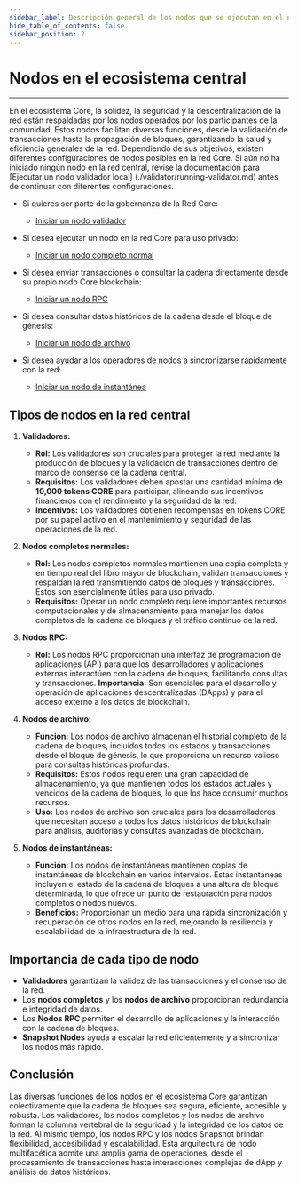 ```yaml
---
sidebar_label: Descripción general de los nodos que se ejecutan en el núcleo
hide_table_of_contents: false
sidebar_position: 2
---
```


# Nodos en el ecosistema central

---

En el ecosistema Core, la solidez, la seguridad y la descentralización de la red están respaldadas por los nodos operados por los participantes de la comunidad. Estos nodos facilitan diversas funciones, desde la validación de transacciones hasta la propagación de bloques, garantizando la salud y eficiencia generales de la red. Dependiendo de sus objetivos, existen diferentes configuraciones de nodos posibles en la red Core. Si aún no ha iniciado ningún nodo en la red central, revise la documentación para [Ejecutar un nodo validador local] (./validator/running-validator.md) antes de continuar con diferentes configuraciones.

- Si quieres ser parte de la gobernanza de la Red Core:

  - [Iniciar un nodo validador](./config/validator-node-config.md)

- Si desea ejecutar un nodo en la red Core para uso privado:
  - [Iniciar un nodo completo normal](./Full-Node/on-mainnet.md)

- Si desea enviar transacciones o consultar la cadena directamente desde su propio nodo Core blockchain:

  - [Iniciar un nodo RPC](./config/rpc-node-config.md)

- Si desea consultar datos históricos de la cadena desde el bloque de génesis:

  - [Iniciar un nodo de archivo](./config/archive-node-config.md)

- Si desea ayudar a los operadores de nodos a sincronizarse rápidamente con la red:

  - [Iniciar un nodo de instantánea](./config/snapshot-node-config.md)

## Tipos de nodos en la red central

1. **Validadores:**
   - **Rol:** Los validadores son cruciales para proteger la red mediante la producción de bloques y la validación de transacciones dentro del marco de consenso de la cadena central.
   - **Requisitos:** Los validadores deben apostar una cantidad mínima de **10,000 tokens CORE** para participar, alineando sus incentivos financieros con el rendimiento y la seguridad de la red.
   - **Incentivos:** Los validadores obtienen recompensas en tokens CORE por su papel activo en el mantenimiento y seguridad de las operaciones de la red.

2. **Nodos completos normales:**
   - **Rol:** Los nodos completos normales mantienen una copia completa y en tiempo real del libro mayor de blockchain, validan transacciones y respaldan la red transmitiendo datos de bloques y transacciones. Estos son esencialmente útiles para uso privado.
   - **Requisitos:** Operar un nodo completo requiere importantes recursos computacionales y de almacenamiento para manejar los datos completos de la cadena de bloques y el tráfico continuo de la red.

3. **Nodos RPC:**
   - **Rol:** Los nodos RPC proporcionan una interfaz de programación de aplicaciones (API) para que los desarrolladores y aplicaciones externas interactúen con la cadena de bloques, facilitando consultas y transacciones.
     **Importancia:** Son esenciales para el desarrollo y operación de aplicaciones descentralizadas (DApps) y para el acceso externo a los datos de blockchain.

4. **Nodos de archivo:**
   - **Función:** Los nodos de archivo almacenan el historial completo de la cadena de bloques, incluidos todos los estados y transacciones desde el bloque de génesis, lo que proporciona un recurso valioso para consultas históricas profundas.
   - **Requisitos:** Estos nodos requieren una gran capacidad de almacenamiento, ya que mantienen todos los estados actuales y vencidos de la cadena de bloques, lo que los hace consumir muchos recursos.
   - **Uso:** Los nodos de archivo son cruciales para los desarrolladores que necesitan acceso a todos los datos históricos de blockchain para análisis, auditorías y consultas avanzadas de blockchain.

5. **Nodos de instantáneas:**
   - **Función:** Los nodos de instantáneas mantienen copias de instantáneas de blockchain en varios intervalos. Estas instantáneas incluyen el estado de la cadena de bloques a una altura de bloque determinada, lo que ofrece un punto de restauración para nodos completos o nodos nuevos.
   - **Beneficios:** Proporcionan un medio para una rápida sincronización y recuperación de otros nodos en la red, mejorando la resiliencia y escalabilidad de la infraestructura de la red.

## Importancia de cada tipo de nodo

- **Validadores** garantizan la validez de las transacciones y el consenso de la red.
- Los **nodos completos** y los **nodos de archivo** proporcionan redundancia e integridad de datos.
- Los **Nodos RPC** permiten el desarrollo de aplicaciones y la interacción con la cadena de bloques.
- **Snapshot Nodes** ayuda a escalar la red eficientemente y a sincronizar los nodos más rápido.

## Conclusión

Las diversas funciones de los nodos en el ecosistema Core garantizan colectivamente que la cadena de bloques sea segura, eficiente, accesible y robusta. Los validadores, los nodos completos y los nodos de archivo forman la columna vertebral de la seguridad y la integridad de los datos de la red. Al mismo tiempo, los nodos RPC y los nodos Snapshot brindan flexibilidad, accesibilidad y escalabilidad. Esta arquitectura de nodo multifacética admite una amplia gama de operaciones, desde el procesamiento de transacciones hasta interacciones complejas de dApp y análisis de datos históricos.
